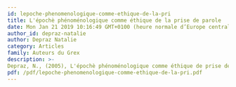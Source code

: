 ```yaml
---
id: lepoche-phenomenologique-comme-ethique-de-la-pri
title: L'épochè phénoménologique comme éthique de la prise de parole
date: Mon Jan 21 2019 10:16:49 GMT+0100 (heure normale d’Europe centrale)
author_id: depraz-natalie
author: Depraz Natalie
category: Articles
family: Auteurs du Grex
description: >-
Depraz, N., (2005), L'épochè phénoménologique comme éthique de prise de parole, Expliciter n° 61, p. 1- 7. 
pdf: /pdf/lepoche-phenomenologique-comme-ethique-de-la-pri.pdf
---
```

